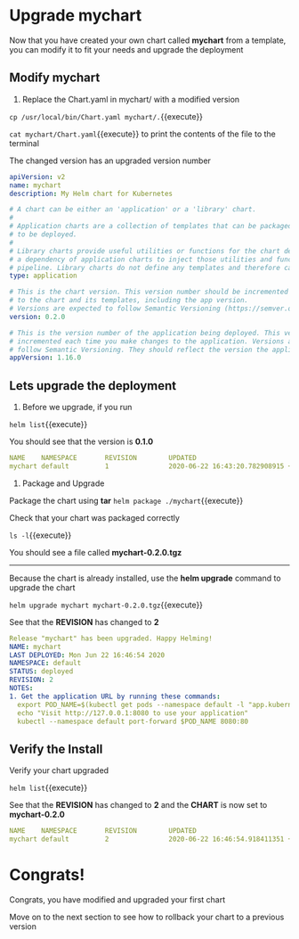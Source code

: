 # Upgrade mychart

Now that you have created your own chart called **mychart** from a template, you can modify it to fit your needs and upgrade the deployment


## Modify mychart

1. Replace the Chart.yaml in mychart/ with a modified version  

  `cp /usr/local/bin/Chart.yaml mychart/.`{{execute}}

  `cat mychart/Chart.yaml`{{execute}} to print the contents of the file to the terminal

  The changed version has an upgraded version number
  ```yaml
  apiVersion: v2
  name: mychart
  description: My Helm chart for Kubernetes

  # A chart can be either an 'application' or a 'library' chart.
  #
  # Application charts are a collection of templates that can be packaged into versioned archives
  # to be deployed.
  #
  # Library charts provide useful utilities or functions for the chart developer. They're included as
  # a dependency of application charts to inject those utilities and functions into the rendering
  # pipeline. Library charts do not define any templates and therefore cannot be deployed.
  type: application

  # This is the chart version. This version number should be incremented each time you make changes
  # to the chart and its templates, including the app version.
  # Versions are expected to follow Semantic Versioning (https://semver.org/)
  version: 0.2.0

  # This is the version number of the application being deployed. This version number should be
  # incremented each time you make changes to the application. Versions are not expected to
  # follow Semantic Versioning. They should reflect the version the application is using.
  appVersion: 1.16.0
  ```

## Lets upgrade the deployment

1. Before we upgrade, if you run

  `helm list`{{execute}}

  You should see that the version is **0.1.0**

  ```yaml
  NAME    NAMESPACE       REVISION        UPDATED                                 STATUS          CHART           APP VERSION
  mychart default         1               2020-06-22 16:43:20.782908915 +0000 UTC deployed        mychart-0.1.0   1.16.0
  ```

1. Package and Upgrade

  Package the chart using **tar**
  `helm package ./mychart`{{execute}}

  Check that your chart was packaged correctly

  `ls -l`{{execute}}

  You should see a file called **mychart-0.2.0.tgz**

  ---

  Because the chart is already installed, use the **helm upgrade** command to upgrade the chart

  `helm upgrade mychart mychart-0.2.0.tgz`{{execute}}

  See that the **REVISION** has changed to **2**
  ```yaml
  Release "mychart" has been upgraded. Happy Helming!
  NAME: mychart
  LAST DEPLOYED: Mon Jun 22 16:46:54 2020
  NAMESPACE: default
  STATUS: deployed
  REVISION: 2
  NOTES:
  1. Get the application URL by running these commands:
    export POD_NAME=$(kubectl get pods --namespace default -l "app.kubernetes.io/name=mychart,app.kubernetes.io/instance=mychart" -o jsonpath="{.items[0].metadata.name}")
    echo "Visit http://127.0.0.1:8080 to use your application"
    kubectl --namespace default port-forward $POD_NAME 8080:80
  ```

## Verify the Install

  Verify your chart upgraded

  `helm list`{{execute}}

  See that the **REVISION** has changed to **2** and the **CHART** is now set to **mychart-0.2.0**
  ```yaml
  NAME    NAMESPACE       REVISION        UPDATED                                 STATUS          CHART           APP VERSION
  mychart default         2               2020-06-22 16:46:54.918411351 +0000 UTC deployed        mychart-0.2.0   1.16.0
  ```

# Congrats!

Congrats, you have modified and upgraded your first chart

Move on to the next section to see how to rollback your chart to a previous version
